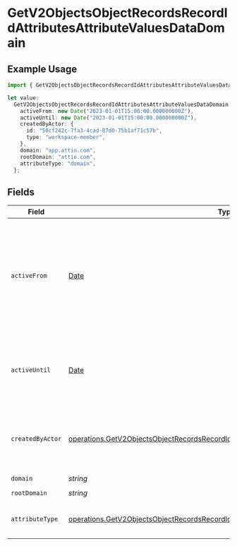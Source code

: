 # GetV2ObjectsObjectRecordsRecordIdAttributesAttributeValuesDataDomain

## Example Usage

```typescript
import { GetV2ObjectsObjectRecordsRecordIdAttributesAttributeValuesDataDomain } from "attio-js/models/operations/getv2objectsobjectrecordsrecordidattributesattributevalues.js";

let value:
  GetV2ObjectsObjectRecordsRecordIdAttributesAttributeValuesDataDomain = {
    activeFrom: new Date("2023-01-01T15:00:00.000000000Z"),
    activeUntil: new Date("2023-01-01T15:00:00.000000000Z"),
    createdByActor: {
      id: "50cf242c-7fa3-4cad-87d0-75b1af71c57b",
      type: "workspace-member",
    },
    domain: "app.attio.com",
    rootDomain: "attio.com",
    attributeType: "domain",
  };
```

## Fields

| Field                                                                                                                                                                                                | Type                                                                                                                                                                                                 | Required                                                                                                                                                                                             | Description                                                                                                                                                                                          | Example                                                                                                                                                                                              |
| ---------------------------------------------------------------------------------------------------------------------------------------------------------------------------------------------------- | ---------------------------------------------------------------------------------------------------------------------------------------------------------------------------------------------------- | ---------------------------------------------------------------------------------------------------------------------------------------------------------------------------------------------------- | ---------------------------------------------------------------------------------------------------------------------------------------------------------------------------------------------------- | ---------------------------------------------------------------------------------------------------------------------------------------------------------------------------------------------------- |
| `activeFrom`                                                                                                                                                                                         | [Date](https://developer.mozilla.org/en-US/docs/Web/JavaScript/Reference/Global_Objects/Date)                                                                                                        | :heavy_check_mark:                                                                                                                                                                                   | The point in time at which this value was made "active". `active_from` can be considered roughly analogous to `created_at`.                                                                          | 2023-01-01T15:00:00.000000000Z                                                                                                                                                                       |
| `activeUntil`                                                                                                                                                                                        | [Date](https://developer.mozilla.org/en-US/docs/Web/JavaScript/Reference/Global_Objects/Date)                                                                                                        | :heavy_check_mark:                                                                                                                                                                                   | The point in time at which this value was deactivated. If `null`, the value is active.                                                                                                               | 2023-01-01T15:00:00.000000000Z                                                                                                                                                                       |
| `createdByActor`                                                                                                                                                                                     | [operations.GetV2ObjectsObjectRecordsRecordIdAttributesAttributeValuesCreatedByActor5](../../models/operations/getv2objectsobjectrecordsrecordidattributesattributevaluescreatedbyactor5.md)         | :heavy_check_mark:                                                                                                                                                                                   | The actor that created this value.                                                                                                                                                                   | {<br/>"type": "workspace-member",<br/>"id": "50cf242c-7fa3-4cad-87d0-75b1af71c57b"<br/>}                                                                                                             |
| `domain`                                                                                                                                                                                             | *string*                                                                                                                                                                                             | :heavy_check_mark:                                                                                                                                                                                   | N/A                                                                                                                                                                                                  | app.attio.com                                                                                                                                                                                        |
| `rootDomain`                                                                                                                                                                                         | *string*                                                                                                                                                                                             | :heavy_check_mark:                                                                                                                                                                                   | N/A                                                                                                                                                                                                  | attio.com                                                                                                                                                                                            |
| `attributeType`                                                                                                                                                                                      | [operations.GetV2ObjectsObjectRecordsRecordIdAttributesAttributeValuesAttributeTypeDomain](../../models/operations/getv2objectsobjectrecordsrecordidattributesattributevaluesattributetypedomain.md) | :heavy_check_mark:                                                                                                                                                                                   | The attribute type of the value.                                                                                                                                                                     | domain                                                                                                                                                                                               |